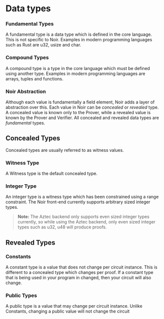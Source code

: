# Data types

### Fundamental Types

A fundamental type is a data type which is defined in the core language. This is not specific to Noir. Examples in modern programming languages such as Rust are u32, usize and char. 

### Compound Types

A compound type is a type in the core language which must be defined using another type. Examples in modern programming languages are arrays, tuples and functions.

### Noir Abstraction

Although each value is fundamentally a field element, Noir adds a layer of abstraction over this. Each value in Noir can be _concealed_ or _revealed_ type. A concealed value is known only to the Prover, while a revealed value is known by the Prover and Verifier. All concealed and revealed data types are _fundamental_ types.

## Concealed Types

Concealed types are usually referred to as witness values.

### Witness Type

A Witness type is the default concealed type.

### Integer Type

An integer type is a witness type which has been constrained using a range constraint. The Noir front-end currently supports arbitrary sized integer types.

> **Note:** The Aztec backend only supports even sized integer types currently, so while using the Aztec backend, only even sized integer types such as u32, u48 will produce proofs.

## Revealed Types

### Constants

A constant type is a value that does not change per circuit instance. This is different to a concealed type which changes per proof. If a constant type that is being used in your program in changed, then your circuit will also change.

### Public Types

A public type is a value that may change per circuit instance. Unlike Constants, changing a public value will not change the circuit 
